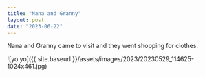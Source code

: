 ```yaml
---
title: "Nana and Granny"
layout: post
date: "2023-06-22"
---
```


Nana and Granny came to visit and they went shopping for clothes.

![yo yo]({{ site.baseurl }}/assets/images/2023/20230529_114625-1024x461.jpg)
